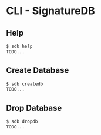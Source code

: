 # CLI - SignatureDB

## Help

```bash
$ sdb help
TODO...
```

## Create Database

```bash
$ sdb createdb
TODO...
```

## Drop Database

```bash
$ sdb dropdb
TODO...
```
